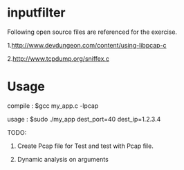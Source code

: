 # inputfilter

Following open source files are referenced for the exercise.

1.http://www.devdungeon.com/content/using-libpcap-c

2.http://www.tcpdump.org/sniffex.c

# Usage

compile : $gcc my_app.c -lpcap

usage : $sudo ./my_app dest_port=40 dest_ip=1.2.3.4

TODO:

1. Create Pcap file for Test and test with Pcap file. 

2. Dynamic analysis on arguments

